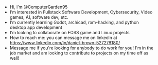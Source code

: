 - Hi, I’m @ComputerGarden95
- I’m interested in Fullstack Software Development, Cybersecurity, Video games, AI, software dev, etc.
- I’m currently learning Godot, archicad, rom-hacking, and python desktop app development
- I’m looking to collaborate on FOSS game and Linux projects
- How to reach me: you can message me on linkedin at https://www.linkedin.com/in/daniel-brown-527278180/
- Message me if you're looking for anybody to do work for you! I'm in the job market and am looking to contribute to projects on my time off as well!

<!---
ComputerGarden95/ComputerGarden95 is a ✨ special ✨ repository because its `README.md` (this file) appears on your GitHub profile.
You can click the Preview link to take a look at your changes.
--->
